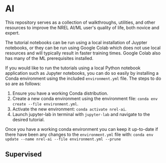 # AI


This repository serves as a collection of walkthroughs, utilities, and other resources to improve the NREL AI/ML user's quality of life, both novice and expert.

The tutorial notebooks can be run using a local installation of Juypter notebooks, or they can be run using Google Colab which does not use local resources and will typically result in faster training times. Google Colab also has many of the ML prerequisites installed.

If you would like to run the tutorials using a local Python notebook application such as Jupyter notebooks, you can do so easily by installing a Conda environment using the included `environment.yml` file. The steps to do so are as follows:

1. Ensure you have a working Conda distribution.
2. Create a new conda environment using the environment file: `conda env create --file environment.yml`.
3. Activate the new environment: `conda activate nrel-ai`.
4. Launch jupyter-lab in terminal with `jupyter-lab` and navigate to the desired tutorial.

Once you have a working conda environment you can keep it up-to-date if there have been any changes to the `environment.yml` file with: `conda env update --name nrel-ai --file environment.yml --prune`


## Supervised



